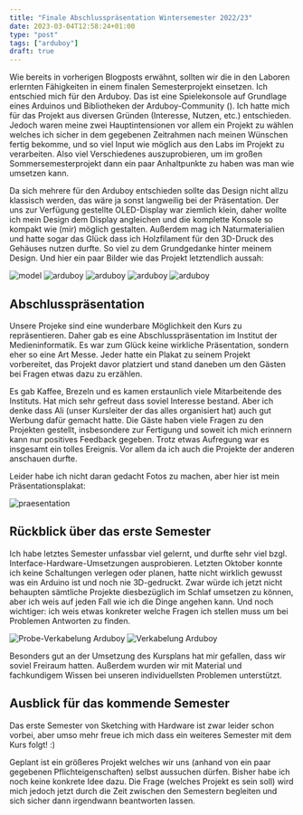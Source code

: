 ```yaml
---
title: "Finale Abschlusspräsentation Wintersemester 2022/23"
date: 2023-03-04T12:58:24+01:00
type: "post"
tags: ["arduboy"]
draft: true
---
```


Wie bereits in vorherigen Blogposts erwähnt, sollten wir die in den Laboren erlernten Fähigkeiten in einem finalen Semesterprojekt einsetzen. Ich entschied mich für den Arduboy. Das ist eine Spielekonsole auf Grundlage eines Arduinos und Bibliotheken der Arduboy-Community (). Ich hatte mich für das Projekt aus diversen Gründen (Interesse, Nutzen, etc.) entschieden. Jedoch waren meine zwei Hauptintensionen vor allem ein Projekt zu wählen welches ich sicher in dem gegebenen Zeitrahmen nach meinen Wünschen fertig bekomme, und so viel Input wie möglich aus den Labs im Projekt zu verarbeiten. Also viel Verschiedenes auszuprobieren, um im großen Sommersemesterprojekt dann ein paar Anhaltpunkte zu haben was man wie umsetzen kann.

Da sich mehrere für den Arduboy entschieden sollte das Design nicht allzu klassisch werden, das wäre ja sonst langweilig bei der Präsentation. Der uns zur Verfügung gestellte OLED-Display war ziemlich klein, daher wollte ich mein Design dem Display angleichen und die komplette Konsole so kompakt wie (mir) möglich gestalten. Außerdem mag ich Naturmaterialien und hatte sogar das Glück dass ich Holzfilament für den 3D-Druck des Gehäuses nutzen durfte. So viel zu dem Grundgedanke hinter meinem Design. Und hier ein paar Bilder wie das Projekt letztendlich aussah:

![model](model.gif)
![arduboy](20230217_232134.jpg)
![arduboy](20230217_232237.jpg)
![arduboy](20230218_002611.jpg)
![arduboy](20230218_002633.jpg)


## Abschlusspräsentation

Unsere Projeke sind eine wunderbare Möglichkeit den Kurs zu repräsentieren. Daher gab es eine Abschlusspräsentation im Institut der Medieninformatik. Es war zum Glück keine wirkliche Präsentation, sondern eher so eine Art Messe. Jeder hatte ein Plakat zu seinem Projekt vorbereitet, das Projekt davor platziert und stand daneben um den Gästen bei Fragen etwas dazu zu erzählen.

Es gab Kaffee, Brezeln und es kamen erstaunlich viele Mitarbeitende des Instituts. Hat mich sehr gefreut dass soviel Interesse bestand. Aber ich denke dass Ali (unser Kursleiter der das alles organisiert hat) auch gut Werbung dafür gemacht hatte. Die Gäste haben viele Fragen zu den Projekten gestellt, insbesondere zur Fertigung und soweit ich mich erinnern kann nur positives Feedback gegeben. Trotz etwas Aufregung war es insgesamt ein tolles Ereignis. Vor allem da ich auch die Projekte der anderen anschauen durfte.

Leider habe ich nicht daran gedacht Fotos zu machen, aber hier ist mein Präsentationsplakat:

![praesentation](Plakat_Arduboy.jpg)


## Rückblick über das erste Semester

Ich habe letztes Semester unfassbar viel gelernt, und durfte sehr viel bzgl. Interface-Hardware-Umsetzungen ausprobieren. Letzten Oktober konnte ich keine Schaltungen verlegen oder planen, hatte nicht wirklich gewusst was ein Arduino ist und noch nie 3D-gedruckt. Zwar würde ich jetzt nicht behaupten sämtliche Projekte diesbezüglich im Schlaf umsetzen zu können, aber ich weis auf jeden Fall wie ich die Dinge angehen kann. Und noch wichtiger: ich weis etwas konkreter welche Fragen ich stellen muss um bei Problemen Antworten zu finden.

![Probe-Verkabelung Arduboy](20230203_205902.jpg)
![Verkabelung Arduboy](20230217_155431.jpg)

Besonders gut an der Umsetzung des Kursplans hat mir gefallen, dass wir soviel Freiraum hatten. Außerdem wurden wir mit Material und fachkundigem Wissen bei unseren individuellsten Problemen unterstützt.

## Ausblick für das kommende Semester

Das erste Semester von Sketching with Hardware ist zwar leider schon vorbei, aber umso mehr freue ich mich dass ein weiteres Semester mit dem Kurs folgt! :)

Geplant ist ein größeres Projekt welches wir uns (anhand von ein paar gegebenen Pflichteigenschaften) selbst aussuchen dürfen. Bisher habe ich noch keine konkrete Idee dazu. Die Frage (welches Projekt es sein soll) wird mich jedoch jetzt durch die Zeit zwischen den Semestern begleiten und sich sicher dann irgendwann beantworten lassen.

